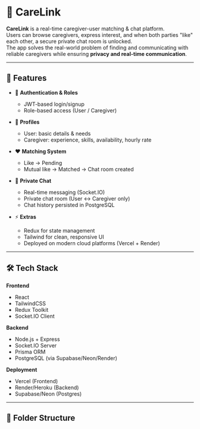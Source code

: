 # 🏥 CareLink

**CareLink** is a real-time caregiver-user matching & chat platform.  
Users can browse caregivers, express interest, and when both parties "like" each other, a secure private chat room is unlocked.  
The app solves the real-world problem of finding and communicating with reliable caregivers while ensuring **privacy and real-time communication**.

---

## 🚀 Features

- 🔐 **Authentication & Roles**
  - JWT-based login/signup
  - Role-based access (User / Caregiver)

- 👥 **Profiles**
  - User: basic details & needs
  - Caregiver: experience, skills, availability, hourly rate

- ❤️ **Matching System**
  - Like → Pending
  - Mutual like → Matched → Chat room created

- 💬 **Private Chat**
  - Real-time messaging (Socket.IO)
  - Private chat room (User ↔ Caregiver only)
  - Chat history persisted in PostgreSQL

- ⚡ **Extras**
  - Redux for state management
  - Tailwind for clean, responsive UI
  - Deployed on modern cloud platforms (Vercel + Render)

---

## 🛠 Tech Stack

**Frontend**
- React
- TailwindCSS
- Redux Toolkit
- Socket.IO Client

**Backend**
- Node.js + Express
- Socket.IO Server
- Prisma ORM
- PostgreSQL (via Supabase/Neon/Render)

**Deployment**
- Vercel (Frontend)
- Render/Heroku (Backend)
- Supabase/Neon (Postgres)

---

## 📂 Folder Structure

